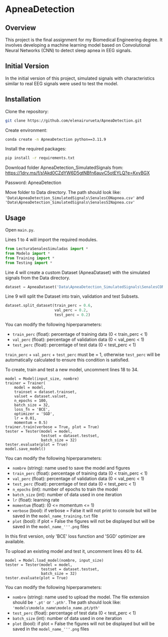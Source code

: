 # ApneaDetection
## Overview
This project is the final assignment for my Biomedical Engineering degree. It involves developing a machine learning model based on Convolutional Neural Networks (CNN) to detect sleep apnea in EEG signals.
## Initial Version
In the initial version of this project, simulated signals with characteristics similar to real EEG signals were used to test the model.
## Installation

Clone the repository:
```bash
git clone https://github.com/elenairurueta/ApneaDetection.git
```
Create environment:
```bash
conda create -n ApneaDetection python==3.11.9
```
Install the required packages:
```bash
pip install -r requirements.txt
```

Download folder ApneaDetection_SimulatedSignals from: https://1drv.ms/f/s!Akd0CZdYW6D5gtNBfn6auvC5otEYLQ?e=KxyBGX

Password: ApneaDetection

Move folder to Data directory.
The path should look like: ```'Data\ApneaDetection_SimulatedSignals\SenalesCONapnea.csv'``` and ```'Data\ApneaDetection_SimulatedSignals\SenalesSINapnea.csv'```

## Usage
Open ```main.py```. 

Lines 1 to 4 will import the required modules. 
```python
from LecturaSenalesSimuladas import *
from Modelo import *
from Training import *
from Testing import *
```
Line 4 will create a custom Dataset (ApneaDataset) with the simulated signals from the Data directory.
```python
dataset = ApneaDataset('Data\ApneaDetection_SimulatedSignals\SenalesCONapnea.csv', 'Data\ApneaDetection_SimulatedSignals\SenalesSINapnea.csv')
```

Line 9 will split the Dataset into train, validation and test Subsets. 
```python
dataset.split_dataset(train_perc = 0.6, 
                      val_perc = 0.2, 
                      test_perc = 0.2)
```
You can modify the following hiperparameters:
- ```train_perc``` (float): percentage of training data (0 < train_perc < 1)
- ```val_perc``` (float): percentage of validation data (0 < val_perc < 1)
- ```test_perc``` (float): percentage of test data (0 < test_perc < 1)

```train_perc``` + ```val_perc``` + ```test_perc``` must be = 1, otherwise ```test_perc``` will be automatically calculated to ensure this condition is satisfied.
  
To create, train and test a new model, uncomment lines 18 to 34.
```pyhton
model = Model(input_size, nombre)
trainer = Trainer(
    model = model, 
    trainset = dataset.trainset, 
    valset = dataset.valset, 
    n_epochs = 100, 
    batch_size = 32, 
    loss_fn = 'BCE', 
    optimizer = 'SGD', 
    lr = 0.01, 
    momentum = 0.5)
trainer.train(verbose = True, plot = True)
tester = Tester(model = model, 
                testset = dataset.testset, 
                batch_size = 32)
tester.evaluate(plot = True)
model.save_model()
```
You can modify the following hiperparameters:
- ```nombre``` (string): name used to save the model and figures
- ```train_perc``` (float): percentage of training data (0 < train_perc < 1)
- ```val_perc``` (float): percentage of validation data (0 < val_perc < 1)
- ```test_perc``` (float): percentage of test data (0 < test_perc < 1)
- ```n_epochs``` (int): number of epochs to train the model
- ```batch_size``` (int): number of data used in one iteration
- ```lr``` (float): learning rate
- ```momentum``` (float): (0 <= momentum <= 1)
- ```verbose``` (bool): if verbose = False it will not print to console but will be saved in the ```model_name_training.txt``` file
- ```plot``` (bool): if plot = False the figures will not be displayed but will be saved in the ```model_name_'''.png``` files

In this first version, only 'BCE' loss function and 'SGD' optimizer are available.

To upload an existing model and test it, uncomment lines 40 to 44. 
```pyhton
model = Model.load_model(nombre, input_size)
tester = Tester(model = model, 
                testset = dataset.testset, 
                batch_size = 32)
tester.evaluate(plot = True)
```
You can modify the following hiperparameters:
- ```nombre``` (string): name used to upload the model. The file extension should be ```'.pt'``` or ```'.pth'```. The path should look like: ```'models\modelo_name\modelo_name.pt/pth'```
- ```test_perc``` (float): percentage of test data (0 < test_perc < 1)
- ```batch_size``` (int): number of data used in one iteration
- ```plot``` (bool): if plot = False the figures will not be displayed but will be saved in the ```model_name_'''.png``` files




